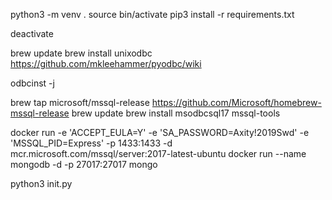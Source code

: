 python3 -m venv .
source bin/activate
pip3 install -r requirements.txt

deactivate


brew update
brew install unixodbc
https://github.com/mkleehammer/pyodbc/wiki

odbcinst -j

brew tap microsoft/mssql-release https://github.com/Microsoft/homebrew-mssql-release
brew update
brew install msodbcsql17 mssql-tools


docker run -e 'ACCEPT_EULA=Y' -e 'SA_PASSWORD=Axity!2019Swd' -e 'MSSQL_PID=Express' -p 1433:1433 -d mcr.microsoft.com/mssql/server:2017-latest-ubuntu
docker run --name mongodb -d -p 27017:27017 mongo

python3 init.py
